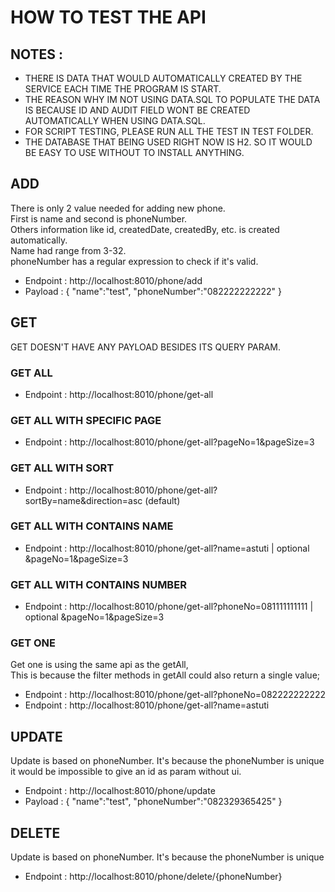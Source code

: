 # HOW TO TEST THE API

## NOTES :
- THERE IS DATA THAT WOULD AUTOMATICALLY CREATED BY THE SERVICE EACH TIME THE PROGRAM IS START.
- THE REASON WHY IM NOT USING DATA.SQL TO POPULATE THE DATA IS BECAUSE ID AND AUDIT FIELD WONT BE CREATED AUTOMATICALLY WHEN USING DATA.SQL.
- FOR SCRIPT TESTING, PLEASE RUN ALL THE TEST IN TEST FOLDER.
- THE DATABASE THAT BEING USED RIGHT NOW IS H2. SO IT WOULD BE EASY TO USE WITHOUT TO INSTALL ANYTHING.

## ADD
There is only 2 value needed for adding new phone.    
First is name and second is phoneNumber.  
Others information like id, createdDate, createdBy, etc. is created automatically.   
Name had range from 3-32.   
phoneNumber has a regular expression to check if it's valid.
- Endpoint : http://localhost:8010/phone/add
- Payload : {
  "name":"test",
  "phoneNumber":"082222222222"
  }

## GET
GET DOESN'T HAVE ANY PAYLOAD BESIDES ITS QUERY PARAM.

### GET ALL
- Endpoint : http://localhost:8010/phone/get-all

### GET ALL WITH SPECIFIC PAGE
- Endpoint : http://localhost:8010/phone/get-all?pageNo=1&pageSize=3

### GET ALL WITH SORT
- Endpoint : http://localhost:8010/phone/get-all?sortBy=name&direction=asc (default)

### GET ALL WITH CONTAINS NAME
- Endpoint : http://localhost:8010/phone/get-all?name=astuti | optional &pageNo=1&pageSize=3

### GET ALL WITH CONTAINS NUMBER
- Endpoint : http://localhost:8010/phone/get-all?phoneNo=081111111111 | optional &pageNo=1&pageSize=3

### GET ONE
Get one is using the same api as the getAll,  
This is because the filter methods in getAll could also return a single value;
- Endpoint : http://localhost:8010/phone/get-all?phoneNo=082222222222
- Endpoint : http://localhost:8010/phone/get-all?name=astuti

## UPDATE
Update is based on phoneNumber. It's because the phoneNumber is unique
it would be impossible to give an id as param without ui.  
- Endpoint : http://localhost:8010/phone/update
- Payload : {
  "name":"test",
  "phoneNumber":"082329365425"
  }

## DELETE
Update is based on phoneNumber. It's because the phoneNumber is unique
- Endpoint : http://localhost:8010/phone/delete/{phoneNumber}
